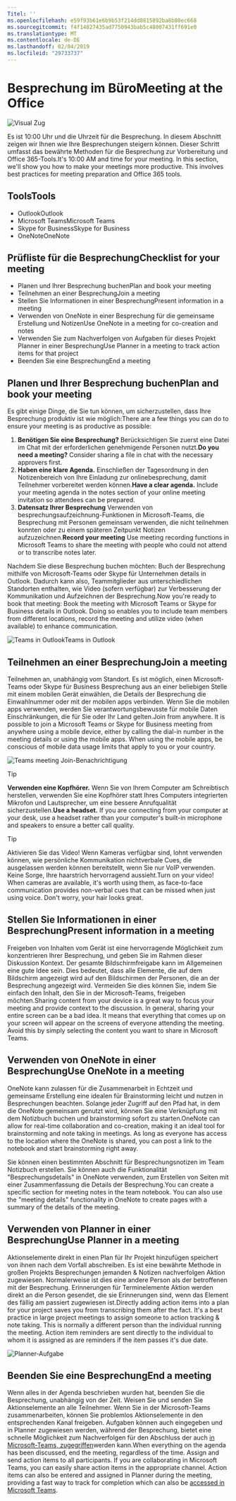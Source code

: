 ```yaml
---
Titel: ''
ms.openlocfilehash: e59f93b61e6b9b53f214dd8815892ba8b80ec668
ms.sourcegitcommit: f4f14027435ad7750943bab5c48007431ff691e0
ms.translationtype: MT
ms.contentlocale: de-DE
ms.lasthandoff: 02/04/2019
ms.locfileid: "29733737"
---
```

# <a name="meeting-at-the-office"></a><span data-ttu-id="08440-102">Besprechung im Büro</span><span class="sxs-lookup"><span data-stu-id="08440-102">Meeting at the Office</span></span>

![Visual Zug](media/ditl_meeting.png)

<span data-ttu-id="08440-p101">Es ist 10:00 Uhr und die Uhrzeit für die Besprechung. In diesem Abschnitt zeigen wir Ihnen wie Ihre Besprechungen steigern können.  Dieser Schritt umfasst das bewährte Methoden für die Besprechung zur Vorbereitung und Office 365-Tools.</span><span class="sxs-lookup"><span data-stu-id="08440-p101">It's 10:00 AM and time for your meeting. In this section, we'll show you how to make your meetings more productive.  This involves best practices for meeting preparation and Office 365 tools.</span></span>  

## <a name="tools"></a><span data-ttu-id="08440-107">Tools</span><span class="sxs-lookup"><span data-stu-id="08440-107">Tools</span></span>
- <span data-ttu-id="08440-108">Outlook</span><span class="sxs-lookup"><span data-stu-id="08440-108">Outlook</span></span>
- <span data-ttu-id="08440-109">Microsoft Teams</span><span class="sxs-lookup"><span data-stu-id="08440-109">Microsoft Teams</span></span>
- <span data-ttu-id="08440-110">Skype for Business</span><span class="sxs-lookup"><span data-stu-id="08440-110">Skype for Business</span></span>
- <span data-ttu-id="08440-111">OneNote</span><span class="sxs-lookup"><span data-stu-id="08440-111">OneNote</span></span>

## <a name="checklist-for-your-meeting"></a><span data-ttu-id="08440-112">Prüfliste für die Besprechung</span><span class="sxs-lookup"><span data-stu-id="08440-112">Checklist for your meeting</span></span>
- <span data-ttu-id="08440-113">Planen und Ihrer Besprechung buchen</span><span class="sxs-lookup"><span data-stu-id="08440-113">Plan and book your meeting</span></span>
- <span data-ttu-id="08440-114">Teilnehmen an einer Besprechung</span><span class="sxs-lookup"><span data-stu-id="08440-114">Join a meeting</span></span>
- <span data-ttu-id="08440-115">Stellen Sie Informationen in einer Besprechung</span><span class="sxs-lookup"><span data-stu-id="08440-115">Present information in a meeting</span></span>
- <span data-ttu-id="08440-116">Verwenden von OneNote in einer Besprechung für die gemeinsame Erstellung und Notizen</span><span class="sxs-lookup"><span data-stu-id="08440-116">Use OneNote in a meeting for co-creation and notes</span></span>
- <span data-ttu-id="08440-117">Verwenden Sie zum Nachverfolgen von Aufgaben für dieses Projekt Planner in einer Besprechung</span><span class="sxs-lookup"><span data-stu-id="08440-117">Use Planner in a meeting to track action items for that project</span></span>
- <span data-ttu-id="08440-118">Beenden Sie eine Besprechung</span><span class="sxs-lookup"><span data-stu-id="08440-118">End a meeting</span></span>
 
## <a name="plan-and-book-your-meeting"></a><span data-ttu-id="08440-119">Planen und Ihrer Besprechung buchen</span><span class="sxs-lookup"><span data-stu-id="08440-119">Plan and book your meeting</span></span>
<span data-ttu-id="08440-120">Es gibt einige Dinge, die Sie tun können, um sicherzustellen, dass Ihre Besprechung produktiv ist wie möglich:</span><span class="sxs-lookup"><span data-stu-id="08440-120">There are a few things you can do to ensure your meeting is as productive as possible:</span></span>

1. <span data-ttu-id="08440-p102">**Benötigen Sie eine Besprechung?** Berücksichtigen Sie zuerst eine Datei im Chat mit der erforderlichen genehmigende Personen nutzt.</span><span class="sxs-lookup"><span data-stu-id="08440-p102">**Do you need a meeting?** Consider sharing a file in chat with the necessary approvers first.</span></span>  
1. <span data-ttu-id="08440-p103">**Haben eine klare Agenda.**  Einschließen der Tagesordnung in den Notizenbereich von Ihre Einladung zur onlinebesprechung, damit Teilnehmer vorbereitet werden können.</span><span class="sxs-lookup"><span data-stu-id="08440-p103">**Have a clear agenda.**  Include your meeting agenda in the notes section of your online meeting invitation so attendees can be prepared.</span></span>
1. <span data-ttu-id="08440-125">**Datensatz Ihrer Besprechung**  Verwenden von besprechungsaufzeichnung-Funktionen in Microsoft-Teams, die Besprechung mit Personen gemeinsam verwenden, die nicht teilnehmen konnten oder zu einem späteren Zeitpunkt Notizen aufzuzeichnen.</span><span class="sxs-lookup"><span data-stu-id="08440-125">**Record your meeting**  Use meeting recording functions in Microsoft Teams to share the meeting with people who could not attend or to transcribe notes later.</span></span>  

<span data-ttu-id="08440-p104">Nachdem Sie diese Besprechung buchen möchten: Buch der Besprechung mithilfe von Microsoft-Teams oder Skype für Unternehmen details in Outlook. Dadurch kann also, Teammitglieder aus unterschiedlichen Standorten enthalten, wie Video (sofern verfügbar) zur Verbesserung der Kommunikation und Aufzeichnen der Besprechung.</span><span class="sxs-lookup"><span data-stu-id="08440-p104">Now you're ready to book that meeting:  Book the meeting with Microsoft Teams or Skype for Business details in Outlook. Doing so enables you to include team members from different locations, record the meeting and utilize video (when available) to enhance communication.</span></span> 

![<span data-ttu-id="08440-128">Teams in Outlook</span><span class="sxs-lookup"><span data-stu-id="08440-128">Teams in Outlook</span></span> ](media/ditl_teamsoutlook.png)

## <a name="join-a-meeting"></a><span data-ttu-id="08440-129">Teilnehmen an einer Besprechung</span><span class="sxs-lookup"><span data-stu-id="08440-129">Join a meeting</span></span>
<span data-ttu-id="08440-p105">Teilnehmen an, unabhängig vom Standort. Es ist möglich, einen Microsoft-Teams oder Skype für Business Besprechung aus an einer beliebigen Stelle mit einem mobilen Gerät einwählen, die Details der Besprechung die Einwahlnummer oder mit der mobilen apps verbinden. Wenn Sie die mobilen apps verwenden, werden Sie verantwortungsbewusste für mobile Daten Einschränkungen, die für Sie oder Ihr Land gelten.</span><span class="sxs-lookup"><span data-stu-id="08440-p105">Join from anywhere. It is possible to join a Microsoft Teams or Skype for Business meeting from anywhere using a mobile device, either by calling the dial-in number in the meeting details or using the mobile apps. When using the mobile apps, be conscious of mobile data usage limits that apply to you or your country.</span></span>

![Teams meeting Join-Benachrichtigung](media/ditl_teamsjoin.png)

> [!TIP]
> <span data-ttu-id="08440-p106">**Verwenden eine Kopfhörer.** Wenn Sie von Ihrem Computer am Schreibtisch herstellen, verwenden Sie eine Kopfhörer statt Ihres Computers integrierten Mikrofon und Lautsprecher, um eine bessere Anrufqualität sicherzustellen.</span><span class="sxs-lookup"><span data-stu-id="08440-p106">**Use a headset.** If you are connecting from your computer at your desk, use a headset rather than your computer's built-in microphone and speakers to ensure a better call quality.</span></span>

> [!TIP]
> <span data-ttu-id="08440-p107">Aktivieren Sie das Video! Wenn Kameras verfügbar sind, lohnt verwenden können, wie persönliche Kommunikation nichtverbale Cues, die ausgelassen werden können bereitstellt, wenn Sie nur VoIP verwenden. Keine Sorge, Ihre haarstrich hervorragend aussieht.</span><span class="sxs-lookup"><span data-stu-id="08440-p107">Turn on your video! When cameras are available, it's worth using them, as face-to-face communication provides non-verbal cues that can be missed when just using voice. Don't worry, your hair looks great.</span></span> 

## <a name="present-information-in-a-meeting"></a><span data-ttu-id="08440-139">Stellen Sie Informationen in einer Besprechung</span><span class="sxs-lookup"><span data-stu-id="08440-139">Present information in a meeting</span></span>
<span data-ttu-id="08440-p108">Freigeben von Inhalten vom Gerät ist eine hervorragende Möglichkeit zum konzentrieren Ihrer Besprechung, und geben Sie im Rahmen dieser Diskussion Kontext. Der gesamte Bildschirmfreigabe kann im Allgemeinen eine gute Idee sein. Dies bedeutet, dass alle Elemente, die auf dem Bildschirm angezeigt wird auf den Bildschirmen der Personen, die an der Besprechung angezeigt wird. Vermeiden Sie dies können Sie, indem Sie einfach den Inhalt, den Sie in der Microsoft-Teams, freigeben möchten.</span><span class="sxs-lookup"><span data-stu-id="08440-p108">Sharing content from your device is a great way to focus your meeting and provide context to the discussion. In general, sharing your entire screen can be a bad idea. It means that everything that comes up on your screen will appear on the screens of everyone attending the meeting. Avoid this by simply selecting the content you want to share in Microsoft Teams.</span></span> 

## <a name="use-onenote-in-a-meeting"></a><span data-ttu-id="08440-144">Verwenden von OneNote in einer Besprechung</span><span class="sxs-lookup"><span data-stu-id="08440-144">Use OneNote in a meeting</span></span>
<span data-ttu-id="08440-p109">OneNote kann zulassen für die Zusammenarbeit in Echtzeit und gemeinsame Erstellung eine idealen für Brainstorming leicht und nutzen in Besprechungen beachten. Solange jeder Zugriff auf den Pfad hat, in dem die OneNote gemeinsam genutzt wird, können Sie eine Verknüpfung mit dem Notizbuch buchen und brainstorming sofort zu starten.</span><span class="sxs-lookup"><span data-stu-id="08440-p109">OneNote can allow for real-time collaboration and co-creation, making it an ideal tool for brainstorming and note taking in meetings. As long as everyone has access to the location where the OneNote is shared, you can post a link to the notebook and start brainstorming right away.</span></span>

<span data-ttu-id="08440-p110">Sie können einen bestimmten Abschnitt für Besprechungsnotizen im Team Notizbuch erstellen. Sie können auch die Funktionalität "Besprechungsdetails" in OneNote verwenden, zum Erstellen von Seiten mit einer Zusammenfassung die Details der Besprechung.</span><span class="sxs-lookup"><span data-stu-id="08440-p110">You can create a specific section for meeting notes in the team notebook. You can also use the "meeting details" functionality in OneNote to create pages with a summary of the details of the meeting.</span></span>

## <a name="use-planner-in-a-meeting"></a><span data-ttu-id="08440-149">Verwenden von Planner in einer Besprechung</span><span class="sxs-lookup"><span data-stu-id="08440-149">Use Planner in a meeting</span></span>
<span data-ttu-id="08440-p111">Aktionselemente direkt in einen Plan für Ihr Projekt hinzufügen speichert von ihnen nach dem Vorfall abschreiben. Es ist eine bewährte Methode in großen Projekts Besprechungen jemanden & Notizen nachverfolgen Aktion zugewiesen. Normalerweise ist dies eine andere Person als der betroffenen mit der Besprechung. Erinnerungen für Terminelemente Aktion werden direkt an die Person gesendet, die sie Erinnerungen sind, wenn das Element des fällig am passiert zugewiesen ist.</span><span class="sxs-lookup"><span data-stu-id="08440-p111">Directly adding action items into a plan for your project saves you from transcribing them after the fact. It's a best practice in large project meetings to assign someone to action tracking & note taking. This is normally a different person than the individual running the meeting. Action item reminders are sent directly to the individual to whom it is assigned as are reminders if the item passes it's due date.</span></span> 

![Planner-Aufgabe](media/ditl_task.png)

## <a name="end-a-meeting"></a><span data-ttu-id="08440-155">Beenden Sie eine Besprechung</span><span class="sxs-lookup"><span data-stu-id="08440-155">End a meeting</span></span>
<span data-ttu-id="08440-p112">Wenn alles in der Agenda beschrieben wurden hat, beenden Sie die Besprechung, unabhängig von der Zeit. Weisen Sie und senden Sie Aktionselemente an alle Teilnehmer. Wenn Sie in der Microsoft-Teams zusammenarbeiten, können Sie problemlos Aktionselemente in den entsprechenden Kanal freigeben. Aufgaben können auch eingegeben und in Planner zugewiesen werden, während der Besprechung, bietet eine schnelle Möglichkeit zum Nachverfolgen für den Abschluss der auch [in Microsoft-Teams, zugegriffen](https://support.office.com/en-us/article/use-planner-in-microsoft-teams-62798a9f-e8f7-4722-a700-27dd28a06ee0)werden kann.</span><span class="sxs-lookup"><span data-stu-id="08440-p112">When everything on the agenda has been discussed, end the meeting, regardless of the time. Assign and send action items to all participants. If you are collaborating in Microsoft Teams, you can easily share action items in the appropriate channel. Action items can also be entered and assigned in Planner during the meeting, providing a fast way to track for completion which can also be [accessed in Microsoft Teams](https://support.office.com/en-us/article/use-planner-in-microsoft-teams-62798a9f-e8f7-4722-a700-27dd28a06ee0).</span></span> 